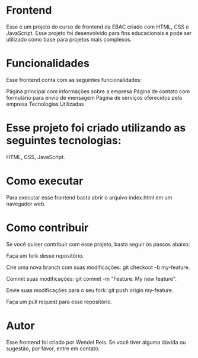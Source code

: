 # Frontend

Esse é um projeto do curso de frontend da EBAC criado com HTML, CSS e JavaScript. Esse projeto foi desenvolvido para fins educacionais e pode ser utilizado como base para projetos mais complexos.

# Funcionalidades

Esse frontend conta com as seguintes funcionalidades:

Página principal com informações sobre a empresa
Página de contato com formulário para envio de mensagem
Página de serviços oferecidos pela empresa
Tecnologias Utilizadas

# Esse projeto foi criado utilizando as seguintes tecnologias:

HTML,
CSS,
JavaScript.

# Como executar

Para executar esse frontend basta abrir o arquivo index.html em um navegador web.

# Como contribuir

Se você quiser contribuir com esse projeto, basta seguir os passos abaixo:

Faça um fork desse repositório.

Crie uma nova branch com suas modificações: git checkout -b my-feature.

Commit suas modificações: git commit -m "Feature: My new feature".

Envie suas modificações para o seu fork: git push origin my-feature.

Faça um pull request para esse repositório.

# Autor

Esse frontend foi criado por Wendel Reis. Se você tiver alguma dúvida ou sugestão, por favor, entre em contato.
